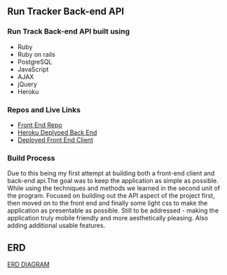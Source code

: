 ## Run Tracker Back-end API

### Run Track Back-end API built using
* Ruby
* Ruby on rails
* PostgreSQL
* JavaScript
* AJAX
* jQuery
* Heroku

### Repos and Live Links
* [Front End Repo](https://github.com/KwesiAtherley/run-tracker-frontend-client)
* [Heroku Deplyoed Back End](https://ancient-crag-63339.herokuapp.com/)
* [Deployed Front End Client](https://kwesiatherley.github.io/run-tracker-frontend-client/)
### Build Process

 Due to this being my first attempt at building both a front-end client and back-end api.The goal was to keep the application as simple as possible. While using the techniques and methods we learned in the second unit of the program.
 Focused on building out the API aspect of the project first, then moved on to the front end and finally some light css to make the application as presentable as possible.
 Still to be addressed - making the application truly mobile friendly and more aesthetically pleasing. Also adding additional usable features.


## ERD

[ERD DIAGRAM](https://i.imgur.com/2KTC1va.jpg)
